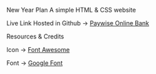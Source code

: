 New Year Plan
A simple HTML & CSS website

Live Link
Hosted in Github -> [Paywise Online Bank ](https://sujan-ahammad.github.io/New-Plan-with-HTML-and-CSS/)

Resources & Credits

Icon -> [Font Awesome ](https://fontawesome.com/)

Font -> [Google Font ](https://fonts.google.com/)